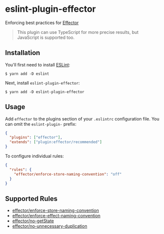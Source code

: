 # eslint-plugin-effector

Enforcing best practices for [Effector](http://effector.dev/)

> This plugin can use TypeScript for more precise results, but JavaScript is supported too.

## Installation

You'll first need to install [ESLint](http://eslint.org):

```
$ yarn add -D eslint
```

Next, install `eslint-plugin-effector`:

```
$ yarn add -D eslint-plugin-effector
```

## Usage

Add `effector` to the plugins section of your `.eslintrc` configuration file. You can omit the `eslint-plugin-` prefix:

```json
{
  "plugins": ["effector"],
  "extends": ["plugin:effector/recommended"]
}
```

To configure individual rules:

```json
{
  "rules": {
    "effector/enforce-store-naming-convention": "off"
  }
}
```

## Supported Rules

- [effector/enforce-store-naming-convention](/rules/enforce-store-naming-convention/enforce-store-naming-convention.md)
- [effector/enforce-effect-naming-convention](/rules/enforce-effect-naming-convention/enforce-effect-naming-convention.md)
- [effector/no-getState](/rules/no-getState/no-getState.md)
- [effector/no-unnecessary-duplication](/rules/no-unnecessary-duplication/no-unnecessary-duplication.md)

